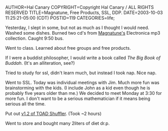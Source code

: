 AUTHOR=Hal Canary
COPYRIGHT=Copyright Hal Canary / ALL RIGHTS RESERVED
TITLE=Magnatune, Free Products, SSL, DDP.
DATE=2003-10-03 11:25:21-05:00 (CDT)
POSTID=119
CATEGORIES=life;

Yesterday, I slept in some, but not as much as I thought I would need. Washed some dishes. Burned two cd's from [Magnatune's](http://www.magnatune.com/) Electronica mp3 collection. Caught 9:50 bus.

Went to class. Learned about free groups and free products.

If I were a buddist philosopher, I would write a book called _The Big Book of Buddah_. (It's an alliteration, see?)

Tried to study for ssl, didn't learn much, but instead I took nap. Nice nap.

Went to SSL. Today was individual meetings with Jim. Much more fun was brainstorming with the kids. (I include John as a kid even though he is probably five years older than me.) We decided to meet Monday at 3:30 for more fun. I don't want to be a serious mathematician if it means being serious all the time.

Put out [v1.2 of TOAD Shuffler](https://halcanary.org/SSL/). (Took ~2 hours)

Went to store and bought many 2liters of diet dr.p.
